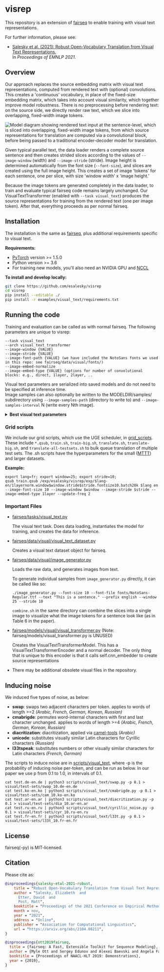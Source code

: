 # visrep

This repository is an extension of [fairseq](https://github.com/pytorch/fairseq) to enable training with visual text representations. 

For further information, please see:
- [Salesky et al. (2021): Robust Open-Vocabulary Translation from Visual Text Representations.](https://arxiv.org/abs/2104.08211)  
  In *Proceedings of EMNLP 2021*.

## Overview 

Our approach replaces the source embedding matrix with visual text representations, computed from rendered text with (optional) convolutions. 
This creates a 'continuous' vocabulary, in place of the fixed-size embedding matrix, which takes into account visual similarity, which together improve model robustness. 
There is no preprocessing before rendering text: on the source side, we directly render raw text, which we slice into overlapping, fixed-width image tokens. 

![Model diagram showing rendered text input at the sentence-level, which is sliced into overlapping, fixed-width image tokens, from which source representations for translation are computed via a convolutional block, before being passed to a traditional encoder-decoder model for translation.](https://user-images.githubusercontent.com/4117932/133522748-9fd1858d-c40f-4018-8bd7-b9e9c5f4e302.png)

Given typical parallel text, the data loader renders a complete source sentence and then creates strided slices according to the values of `--image-window` (width) and `--image-stride` (stride). 
Image height is determined automatically from the font size (`--font-size`), and slices are created using the full image height. 
This creates a set of image 'tokens' for each sentence, one per slice, with size 'window width' x 'image height.'

Because the image tokens are generated completely in the data loader, to train and evaluate typical fairseq code remains largely unchanged. 
Our VisualTextTransformer (enabled with `--task visual_text`) produces the source representations for training from the rendered text (one per image token). 
After that, everything proceeds as per normal fairseq.


## Installation

The installation is the same as [fairseq](https://github.com/pytorch/fairseq), plus additional requirements specific to visual text.

**Requirements:**
* [PyTorch](http://pytorch.org/) version >= 1.5.0
* Python version >= 3.6
* For training new models, you'll also need an NVIDIA GPU and [NCCL](https://github.com/NVIDIA/nccl)

**To install and develop locally:**
``` bash
git clone https://github.com/esalesky/visrep
cd visrep
pip install --editable ./
pip install -r examples/visual_text/requirements.txt
```

## Running the code

Training and evaluation can be called as with normal fairseq. 
The following parameters are unique to visrep: 

```
--task visual_text 
--arch visual_text_transformer 
--image-window {VALUE} 
--image-stride {VALUE} 
--image-font-path {VALUE} (we have included the NotoSans fonts we used in this repo: see fairseq/data/visual/fonts/)
--image-embed-normalize
--image-embed-type {VALUE} (options for number of convolutional blocks: e.g., direct, 1layer, 2layer, ..
```
Visual text parameters are serialized into saved models and do not need to be specified at inference time.  
Image samples can also optionally be written to the MODELDIR/samples/ subdirectory using `--image-samples-path` (directory to write to) and `--image-samples-interval` N (write every Nth image). 

<details>
  <summary><strong>Best visual text parameters</strong></summary><p>
  
  * **MTTT**
    + ar-en: 1layer, window 27, stride 10, fontsize 14, batch 20k
    + de-en: 1layer, window 20, stride 5, fontsize 10, batch 20k
    + fr-en: 1layer, window 15, stride 10, fontsize 10, batch 20k
    + ko-en: 1layer, window 25, stride 8, fontsize 12, batch 20k
    + ja-en: 1layer, window 25, stride 8, fontsize 10, batch 20k
    + ru-en: 1layer, window 20, stride 10, fontsize 10, batch 20k
    + zh-en: 1layer, window 30, stride 6, fontsize 10, batch 20k
  * **WMT (filtered)**
    + de-en: direct, window 30, stride 20, fontsize 8, batch 40k
    + zh-en: direct, window 25, stride 10, fontsize 8, batch 40k
  
  </p>
</details>

### Grid scripts

We include our grid scripts, which use the UGE scheduler, in [grid_scripts](https://github.com/esalesky/visrep/tree/main/grid_scripts).  
These include `*.qsub`, `train.sh`, `train-big.sh`, `translate.sh`, `translate-big.sh`, and `translate-all-testsets.sh` to bulk queue translation of multiple test sets. 
The .sh scripts have the hyperparameters for the small ([MTTT](https://www.cs.jhu.edu/~kevinduh/a/multitarget-tedtalks/)) and larger datasets. 

**Example:**
```
export lang=fr; export window=25; export stride=10; 
qsub train.qsub /exp/esalesky/visrep/exp/$lang-en/1layernorm.window$window.stride$stride.fontsize10.batch20k $lang en --image-font-size 10 --image-window $window --image-stride $stride --image-embed-type 1layer --update-freq 2
```


### Important Files

* [fairseq/tasks/visual_text.py](https://github.com/esalesky/visrep/blob/main/fairseq/tasks/visual_text.py)

  The visual text task. Does data loading, instantiates the model for training, and creates the data for inference.

* [fairseq/data/visual/visual_text_dataset.py](https://github.com/esalesky/visrep/blob/main/fairseq/data/visual/visual_text_dataset.py)

  Creates a visual text dataset object for fairseq.

* [fairseq/data/visual/image_generator.py](https://github.com/esalesky/visrep/blob/main/fairseq/data/visual/image_generator.py)

  Loads the raw data, and generates images from text. 
  
  To generate individual samples from `image_generator.py` directly, it can be called like so:
  ```
  ./image_generator.py --font-size 10 --font-file fonts/NotoSans-Regular.ttf --text "This is a sentence." --prefix english --window 25 --stride 10
  ```
  `combine.sh` in the same directory can combine the slices into a single image to visualize what the image tokens for a sentence look like (as in Table 6 in the paper). 

* [fairseq/models/visual/visual_transformer.py]()
  (Note: fairseq/models/visual_transformer.py is UNUSED)

  Creates the VisualTextTransformerModel. 
  This has a VisualTextTransformerEncoder and a normal decoder. 
  The only thing that is unique to this encoder is that it calls self.cnn_embedder to create source representations
  
* There may be additional obsolete visual files in the repository. 

## Inducing noise

We induced five types of noise, as below:
- **swap**: swaps two adjacent characters per token. applies to words of length >=2 *(Arabic, French, German, Korean, Russian)*
- **cmabrigde**: permutes word-internal characters with first and last character unchanged. applies to words of length >=4 *(Arabic, French, German, Korean, Russian)*
- **diacritization**: diacritization, applied via [camel-tools](https://github.com/CAMeL-Lab/camel_tools) *(Arabic)*
- **unicode**: substitutes visually similar Latin characters for Cyrillic characters *(Russian)*
- **l33tspeak**: substitutes numbers or other visually similar characters for Latin characters *(French, German)*

The scripts to induce noise are in [scripts/visual_text](https://github.com/esalesky/visrep/tree/main/scripts/visual_text), where -p is the probability of inducing noise per-token, and can be run as below. In our paper we use p from 0.1 to 1.0, in intervals of 0.1.

```
cat test.de-en.de | python3 scripts/visual_text/swap.py -p 0.1 > visual/test-sets/swap_10.de-en.de
cat test.ko-en.ko | python3 scripts/visual_text/cmabrigde.py -p 0.1 > visual/test-sets/cam_10.ko-en.ko
cat test.ar-en.ar | python3 scripts/visual_text/diacritization.py -p 0.1 > visual/test-sets/dia_10.ar-en.ar
cat test.ru-en.ru | python3 scripts/visual_text/cyrillic_noise.py -p 0.1 > visual/test-sets/cyr_10.ru-en.ru
cat test.fr-en.fr | python3 scripts/visual_text/l33t.py -p 0.1 > visual/test-sets/l33t_10.fr-en.fr
```

## License

fairseq(-py) is MIT-licensed.

## Citation

Please cite as:

``` bibtex
@inproceedings{salesky-etal-2021-robust,
    title = "Robust Open-Vocabulary Translation from Visual Text Representations",
    author = "Salesky, Elizabeth  and
      Etter, David  and
      Post, Matt",
    booktitle = "Proceedings of the 2021 Conference on Empirical Methods in Natural Language Processing (EMNLP)",
    month = nov,
    year = "2021",
    address = "Online",
    publisher = "Association for Computational Linguistics",
    url = "https://arxiv.org/abs/2104.08211",
}

@inproceedings{ott2019fairseq,
  title = {fairseq: A Fast, Extensible Toolkit for Sequence Modeling},
  author = {Myle Ott and Sergey Edunov and Alexei Baevski and Angela Fan and Sam Gross and Nathan Ng and David Grangier and Michael Auli},
  booktitle = {Proceedings of NAACL-HLT 2019: Demonstrations},
  year = {2019},
}
```
